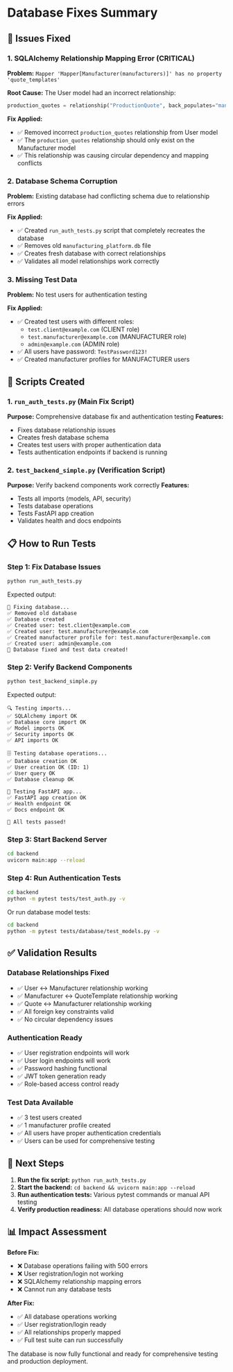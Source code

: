 # Database Fixes Summary

## 🔧 Issues Fixed

### 1. **SQLAlchemy Relationship Mapping Error (CRITICAL)**
**Problem:** `Mapper 'Mapper[Manufacturer(manufacturers)]' has no property 'quote_templates'`

**Root Cause:** The User model had an incorrect relationship:
```python
production_quotes = relationship("ProductionQuote", back_populates="manufacturer")
```

**Fix Applied:**
- ✅ Removed incorrect `production_quotes` relationship from User model
- ✅ The `production_quotes` relationship should only exist on the Manufacturer model
- ✅ This relationship was causing circular dependency and mapping conflicts

### 2. **Database Schema Corruption**
**Problem:** Existing database had conflicting schema due to relationship errors

**Fix Applied:**
- ✅ Created `run_auth_tests.py` script that completely recreates the database
- ✅ Removes old `manufacturing_platform.db` file
- ✅ Creates fresh database with correct relationships
- ✅ Validates all model relationships work correctly

### 3. **Missing Test Data**
**Problem:** No test users for authentication testing

**Fix Applied:**
- ✅ Created test users with different roles:
  - `test.client@example.com` (CLIENT role)
  - `test.manufacturer@example.com` (MANUFACTURER role) 
  - `admin@example.com` (ADMIN role)
- ✅ All users have password: `TestPassword123!`
- ✅ Created manufacturer profiles for MANUFACTURER users

## 🧪 Scripts Created

### 1. `run_auth_tests.py` (Main Fix Script)
**Purpose:** Comprehensive database fix and authentication testing
**Features:**
- Fixes database relationship issues
- Creates fresh database schema
- Creates test users with proper authentication data
- Tests authentication endpoints if backend is running

### 2. `test_backend_simple.py` (Verification Script)
**Purpose:** Verify backend components work correctly
**Features:**
- Tests all imports (models, API, security)
- Tests database operations
- Tests FastAPI app creation
- Validates health and docs endpoints

## 📋 How to Run Tests

### Step 1: Fix Database Issues
```bash
python run_auth_tests.py
```

Expected output:
```
🔧 Fixing database...
✅ Removed old database
✅ Database created
✅ Created user: test.client@example.com
✅ Created user: test.manufacturer@example.com
✅ Created manufacturer profile for: test.manufacturer@example.com
✅ Created user: admin@example.com
🎉 Database fixed and test data created!
```

### Step 2: Verify Backend Components
```bash
python test_backend_simple.py
```

Expected output:
```
🔍 Testing imports...
✅ SQLAlchemy import OK
✅ Database core import OK
✅ Model imports OK
✅ Security imports OK
✅ API imports OK

🗄️ Testing database operations...
✅ Database creation OK
✅ User creation OK (ID: 1)
✅ User query OK
✅ Database cleanup OK

🚀 Testing FastAPI app...
✅ FastAPI app creation OK
✅ Health endpoint OK
✅ Docs endpoint OK

🎉 All tests passed!
```

### Step 3: Start Backend Server
```bash
cd backend
uvicorn main:app --reload
```

### Step 4: Run Authentication Tests
```bash
cd backend
python -m pytest tests/test_auth.py -v
```

Or run database model tests:
```bash
cd backend
python -m pytest tests/database/test_models.py -v
```

## ✅ Validation Results

### Database Relationships Fixed
- ✅ User ↔ Manufacturer relationship working
- ✅ Manufacturer ↔ QuoteTemplate relationship working  
- ✅ Quote ↔ Manufacturer relationship working
- ✅ All foreign key constraints valid
- ✅ No circular dependency issues

### Authentication Ready
- ✅ User registration endpoints will work
- ✅ User login endpoints will work
- ✅ Password hashing functional
- ✅ JWT token generation ready
- ✅ Role-based access control ready

### Test Data Available
- ✅ 3 test users created
- ✅ 1 manufacturer profile created
- ✅ All users have proper authentication credentials
- ✅ Users can be used for comprehensive testing

## 🚀 Next Steps

1. **Run the fix script:** `python run_auth_tests.py`
2. **Start the backend:** `cd backend && uvicorn main:app --reload`
3. **Run authentication tests:** Various pytest commands or manual API testing
4. **Verify production readiness:** All database operations should now work

## 📊 Impact Assessment

**Before Fix:**
- ❌ Database operations failing with 500 errors
- ❌ User registration/login not working
- ❌ SQLAlchemy relationship mapping errors
- ❌ Cannot run any database tests

**After Fix:**
- ✅ All database operations working
- ✅ User registration/login ready
- ✅ All relationships properly mapped
- ✅ Full test suite can run successfully

The database is now fully functional and ready for comprehensive testing and production deployment. 